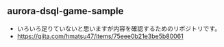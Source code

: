 ## aurora-dsql-game-sample

- いろいろ足りていないと思いますが内容を確認するためのリポジトリです。
- https://qiita.com/hmatsu47/items/75eee0b21e3be5b80061
